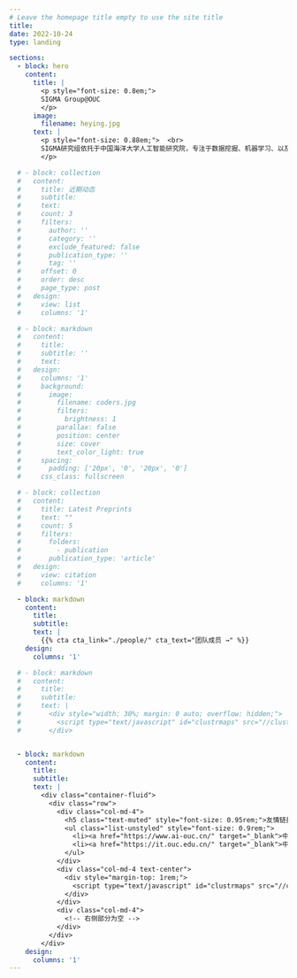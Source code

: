 ```yaml
---
# Leave the homepage title empty to use the site title
title:
date: 2022-10-24
type: landing

sections:
  - block: hero
    content:
      title: |
        <p style="font-size: 0.8em;">  
        SIGMA Group@OUC
        </p>     
      image:
        filename: heying.jpg
      text: |
        <p style="font-size: 0.88em;">  <br>
        SIGMA研究组依托于中国海洋大学人工智能研究院，专注于数据挖掘、机器学习、以及数据库系统等前沿领域研究，尤其关注于为大规模真实应用建模新问题并提出有效可扩展的算法，包括但不限于智能交通、城市计算、社交计算、推荐系统和时空系统。
        </p>    

  # - block: collection
  #   content:
  #     title: 近期动态
  #     subtitle:
  #     text:
  #     count: 3
  #     filters:
  #       author: ''
  #       category: ''
  #       exclude_featured: false
  #       publication_type: ''
  #       tag: ''
  #     offset: 0
  #     order: desc
  #     page_type: post
  #   design:
  #     view: list
  #     columns: '1'  

  # - block: markdown
  #   content:
  #     title:
  #     subtitle: ''
  #     text:
  #   design:
  #     columns: '1'
  #     background:
  #       image: 
  #         filename: coders.jpg
  #         filters:
  #           brightness: 1
  #         parallax: false
  #         position: center
  #         size: cover
  #         text_color_light: true
  #     spacing:
  #       padding: ['20px', '0', '20px', '0']
  #     css_class: fullscreen

  # - block: collection
  #   content:
  #     title: Latest Preprints
  #     text: ""
  #     count: 5
  #     filters:
  #       folders:
  #         - publication
  #       publication_type: 'article'
  #   design:
  #     view: citation
  #     columns: '1'

  - block: markdown
    content:
      title:
      subtitle:
      text: |
        {{% cta cta_link="./people/" cta_text="团队成员 →" %}}
    design:
      columns: '1'

  # - block: markdown
  #   content:
  #     title:
  #     subtitle:
  #     text: |
  #       <div style="width: 30%; margin: 0 auto; overflow: hidden;">
  #         <script type="text/javascript" id="clustrmaps" src="//clustrmaps.com/map_v2.js?d=QJLp3xQ-w7019B5p3jHJSpwxfsmjIoKGPvyGMIRtuXU&cl=ffffff&w=a"></script>
  #       </div>


  - block: markdown
    content:
      title:
      subtitle:
      text: |
        <div class="container-fluid">
          <div class="row">
            <div class="col-md-4">
              <h5 class="text-muted" style="font-size: 0.95rem;">友情链接</h5>
              <ul class="list-unstyled" style="font-size: 0.9rem;">
                <li><a href="https://www.ai-ouc.cn/" target="_blank">中国海洋大学人工智能研究院</a></li>
                <li><a href="https://it.ouc.edu.cn/" target="_blank">中国海洋大学信息科学与工程学部</a></li>
              </ul>
            </div>
            <div class="col-md-4 text-center">
              <div style="margin-top: 1rem;">
                <script type="text/javascript" id="clustrmaps" src="//clustrmaps.com/map_v2.js?d=QJLp3xQ-w7019B5p3jHJSpwxfsmjIoKGPvyGMIRtuXU&cl=ffffff&w=a"></script>
              </div>
            </div>
            <div class="col-md-4">
              <!-- 右侧部分为空 -->
            </div>
          </div>
        </div>
    design:
      columns: '1'
---
```

